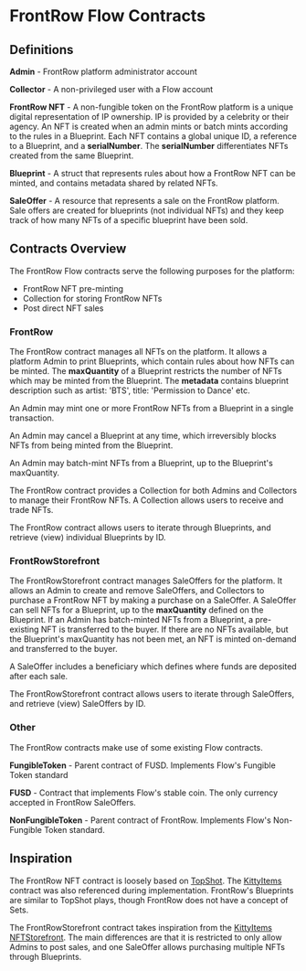 # FrontRow Flow Contracts

## Definitions

**Admin** - FrontRow platform administrator account

**Collector** - A non-privileged user with a Flow account

**FrontRow NFT** - A non-fungible token on the FrontRow platform is a unique digital representation of IP ownership. IP is provided by a celebrity or their agency. An NFT is created when an admin mints or batch mints according to the rules in a Blueprint. Each NFT contains a global unique ID, a reference to a Blueprint, and a **serialNumber**. The **serialNumber** differentiates NFTs created from the same Blueprint.

**Blueprint** - A struct that represents rules about how a FrontRow NFT can be minted, and contains metadata shared by related NFTs.

**SaleOffer** - A resource that represents a sale on the FrontRow platform. Sale offers are created for blueprints (not individual NFTs) and they keep track of how many NFTs of a specific blueprint have been sold.

## Contracts Overview

The FrontRow Flow contracts serve the following purposes for the platform:

- FrontRow NFT pre-minting
- Collection for storing FrontRow NFTs
- Post direct NFT sales

### FrontRow

The FrontRow contract manages all NFTs on the platform. It allows a platform Admin to print Blueprints, which contain rules about how NFTs can be minted. The **maxQuantity** of a Blueprint restricts the number of NFTs which may be minted from the Blueprint. The **metadata** contains blueprint description such as artist: 'BTS', title: 'Permission to Dance' etc.

An Admin may mint one or more FrontRow NFTs from a Blueprint in a single transaction.

An Admin may cancel a Blueprint at any time, which irreversibly blocks NFTs from being minted from the Blueprint.

An Admin may batch-mint NFTs from a Blueprint, up to the Blueprint's maxQuantity.

The FrontRow contract provides a Collection for both Admins and Collectors to manage their FrontRow NFTs. A Collection allows users to receive and trade NFTs.

The FrontRow contract allows users to iterate through Blueprints, and retrieve (view) individual Blueprints by ID.

### FrontRowStorefront

The FrontRowStorefront contract manages SaleOffers for the platform. It allows an Admin to create and remove SaleOffers, and Collectors to purchase a FrontRow NFT by making a purchase on a SaleOffer. A SaleOffer can sell NFTs for a Blueprint, up to the **maxQuantity** defined on the Blueprint. If an Admin has batch-minted NFTs from a Blueprint, a pre-existing NFT is transferred to the buyer. If there are no NFTs available, but the Blueprint's maxQuantity has not been met, an NFT is minted on-demand and transferred to the buyer.

A SaleOffer includes a beneficiary which defines where funds are deposited after each sale.

The FrontRowStorefront contract allows users to iterate through SaleOffers, and retrieve (view) SaleOffers by ID.

### Other

The FrontRow contracts make use of some existing Flow contracts.

**FungibleToken** - Parent contract of FUSD. Implements Flow's Fungible Token standard

**FUSD** - Contract that implements Flow's stable coin. The only currency accepted in FrontRow SaleOffers.

**NonFungibleToken** - Parent contract of FrontRow. Implements Flow's Non-Fungible Token standard.

## Inspiration

The FrontRow NFT contract is loosely based on [TopShot](https://github.com/dapperlabs/nba-smart-contracts/blob/master/contracts/TopShot.cdc). The [KittyItems](https://github.com/onflow/kitty-items/blob/master/cadence/contracts/KittyItems.cdc) contract was also referenced during implementation. FrontRow's Blueprints are similar to TopShot plays, though FrontRow does not have a concept of Sets.

The FrontRowStorefront contract takes inspiration from the [KittyItems NFTStorefront](https://github.com/onflow/kitty-items/blob/master/cadence/contracts/NFTStorefront.cdc). The main differences are that it is restricted to only allow Admins to post sales, and one SaleOffer allows purchasing multiple NFTs through Blueprints.
